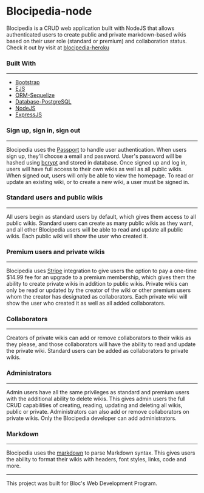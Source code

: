# Blocipedia-node

Blocipedia is a CRUD web application built with NodeJS that allows authenticated users to create public and private markdown-based wikis based on their user role (standard or premium) and collaboration status. Check it out by visit at [blocipedia-heroku](https://maiphutri-blocipedia.herokuapp.com)

### Built With
---
* [Bootstrap](https://getbootstrap.com)
* [EJS](https://github.com/mde/ejs)
* [ORM-Sequelize](https://github.com/sequelize/sequelize)
* [Database-PostgreSQL](https://github.com/brianc/node-postgres)
* [NodeJS](https://nodejs.org/en)
* [ExpressJS](https://expressjs.com)

### Sign up, sign in, sign out
------
Blocipedia uses the [Passport](http://www.passportjs.org) to handle user authentication. When users sign up, they'll choose a email and password. User's password will be hashed using [bcrypt](https://github.com/dcodeIO/bcrypt.js) and stored in database. Once signed up and log in, users will have full access to their own wikis as well as all public wikis. When signed out, users will only be able to view the homepage. To read or update an existing wiki, or to create a new wiki, a user must be signed in.

### Standard users and public wikis
------
All users begin as standard users by default, which gives them access to all public wikis. Standard users can create as many public wikis as they want, and all other Blocipedia users will be able to read and update all public wikis. Each public wiki will show the user who created it.

### Premium users and private wikis
------
Blocipedia uses [Stripe](https://stripe.com) integration to give users the option to pay a one-time $14.99 fee for an upgrade to a premium membership, which gives them the ability to create private wikis in addition to public wikis. Private wikis can only be read or updated by the creator of the wiki or other premium users whom the creator has designated as collaborators. Each private wiki will show the user who created it as well as all added collaborators.

### Collaborators
------
Creators of private wikis can add or remove collaborators to their wikis as they please, and those collaborators will have the ability to read and update the private wiki. Standard users can be added as collaborators to private wikis.

### Administrators
------
Admin users have all the same privileges as standard and premium users with the additional ability to delete wikis. This gives admin users the full CRUD capabilities of creating, reading, updating and deleting all wikis, public or private. Administrators can also add or remove collaborators on private wikis. Only the Blocipedia developer can add administrators.

### Markdown
------
Blocipedia uses the [markdown](https://www.npmjs.com/package/markdown) to parse Markdown syntax. This gives users the ability to format their wikis with headers, font styles, links, code and more.
___
This project was built for Bloc's Web Development Program.

